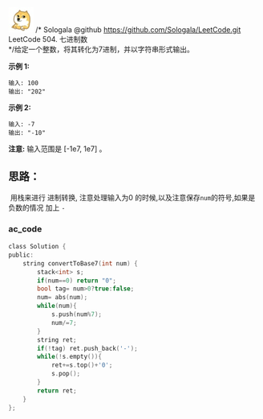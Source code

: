 ![](https://github.com/Sologala/SomeThings/blob/master/face.jpg?raw=true)
/*
    Sologala   @github    https://github.com/Sologala/LeetCode.git
    LeetCode   504. 七进制数\
*/给定一个整数，将其转化为7进制，并以字符串形式输出。

**示例 1:**

```
输入: 100
输出: "202"
```

**示例 2:**

```
输入: -7
输出: "-10"
```

**注意:** 输入范围是 [-1e7, 1e7] 。

## **思路：**

​    用栈来进行 进制转换, 注意处理输入为0 的时候,以及注意保存`num`的符号,如果是负数的情况 加上 `-`

### **ac_code**

```c
class Solution {
public:
    string convertToBase7(int num) {
        stack<int> s;
        if(num==0) return "0";
        bool tag= num>0?true:false;
        num= abs(num);
        while(num){
            s.push(num%7);
            num/=7;
        }
        string ret;
        if(!tag) ret.push_back('-');
        while(!s.empty()){
            ret+=s.top()+'0';
            s.pop();
        }
        return ret;
    }
};
```
